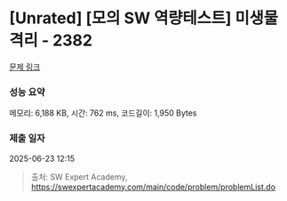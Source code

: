 # [Unrated] [모의 SW 역량테스트] 미생물 격리 - 2382 

[문제 링크](https://swexpertacademy.com/main/code/problem/problemDetail.do?contestProbId=AV597vbqAH0DFAVl) 

### 성능 요약

메모리: 6,188 KB, 시간: 762 ms, 코드길이: 1,950 Bytes

### 제출 일자

2025-06-23 12:15



> 출처: SW Expert Academy, https://swexpertacademy.com/main/code/problem/problemList.do